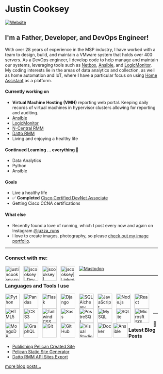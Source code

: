 # Justin Cooksey

[![Website](https://img.shields.io/website?label=justincooksey.com&style=for-the-badge&url=https%3A%2F%2Fjustincooksey.com)](https://justincooksey.com)

## I'm a Father, Developer, and DevOps Engineer!

With over 28 years of experience in the MSP industry, I have worked with a team to design, build, and maintain a VMware system that holds over 400 servers. As a DevOps engineer, I develop code to help manage and maintain our systems, leveraging tools such as [Netbox](https://github.com/netbox-community/netbox), [Ansible](https://github.com/ansible/ansible), and [LogicMonitor](https://github.com/logicmonitor). My coding interests lie in the areas of data analytics and collection, as well as home automation and IoT, where I have a particular focus on using [Home Assistant](https://github.com/home-assistant) as a platform.

#### Currently working on

- **Virtual Machine Hosting (VMH)** reporting web portal. Keeping daily records of virtual machines in hypervisor clusters allowing for reporting and auditing.
- [Ansible](https://www.ansible.com/)
- [LogicMonitor](https://www.logicmonitor.com/)
- [N-Central RMM](https://www.n-able.com/products/n-central-rmm)
- [Datto RMM](https://www.datto.com/au/products/rmm/)
- Living and enjoying a healthy life

#### Continued Learning ... everything 🤣

- Data Analytics
- Python
- Ansible

#### Goals

- Live a healthy life
- ✅ **Completed** [Cisco Certified DevNet Associate](https://www.credly.com/badges/3f2bc007-5f27-4682-9391-45716713bed0/public_url)
- Getting Cisco CCNA certifications

#### What else

- Recently found a love of running, which I post every now and again on Instagram [@juzza_runs](https://www.instagram.com/juzza_runs)
- I love to create images, photography, so please [check out my image portfolio](https://justincooksey.photography/).

---

### Connect with me:

<a href="https://justincooksey.com">
  <img align="left" alt="justincooksey.com" width="48px" style="padding-right:10px;" src="https://img.icons8.com/color/48/null/domain--v1.png" />
</a>
<a href="https://dev.to/jscooksey">
  <img align="left" alt="jscooksey | Dev" width="48px" style="padding-right:10px;" src="https://img.icons8.com/windows/32/null/dev.png"/>
</a>
<a href="https://twitter.com/jscooksey">
  <img align="left" alt="jscooksey | Twitter" width="48px" style="padding-right:10px;" src="https://img.icons8.com/color/48/null/twitter--v1.png" />
</a>
<a href="https://linkedin.com/in/jscooksey">
  <img align="left" alt="jscooksey| LinkedIn" width="48px" style="padding-right:10px;" src="https://img.icons8.com/fluency/48/null/linkedin.png" />
</a>
<a rel="me" href="https://fosstodon.org/@jscooksey">
  <img alt="Mastodon" src="https://img.icons8.com/external-tal-revivo-color-tal-revivo/48/null/external-mastodon-is-an-online-self-hosted-social-media-and-social-networking-service-logo-color-tal-revivo.png"/>
</a>

---


### Languages and Tools I use

<img align="left" alt="Python" width="48px" style="padding-right:10px;" src="https://cdn.jsdelivr.net/gh/devicons/devicon/icons/python/python-original-wordmark.svg" />
<img align="left" alt="Pandas" width="48px" style="padding-right:10px;" src="https://cdn.jsdelivr.net/gh/devicons/devicon/icons/pandas/pandas-original.svg" />
<img align="left" alt="Flask" width="48px" style="padding-right:10px;" src="https://cdn.jsdelivr.net/gh/devicons/devicon/icons/flask/flask-original.svg" />
<img align="left" alt="Django" width="48px" style="padding-right:10px;" src="https://cdn.jsdelivr.net/gh/devicons/devicon/icons/django/django-plain.svg" />
<img align="left" alt="SQLAlchemy" width="48px" style="padding-right:10px;" src="https://cdn.jsdelivr.net/gh/devicons/devicon/icons/sqlalchemy/sqlalchemy-original.svg" />
<img align="left" alt="JavaScript" width="48px" style="padding-right:10px;" src="https://cdn.jsdelivr.net/gh/devicons/devicon/icons/javascript/javascript-original.svg" />
<img align="left" alt="Node.js" width="48px" style="padding-right:10px;" src="https://cdn.jsdelivr.net/gh/devicons/devicon/icons/nodejs/nodejs-original.svg" />
<img align="left" alt="React" width="48px" style="padding-right:10px;" src="https://cdn.jsdelivr.net/gh/devicons/devicon/icons/react/react-original-wordmark.svg" />
<img align="left" alt="HTML5" width="48px" style="padding-right:10px;" src="https://cdn.jsdelivr.net/gh/devicons/devicon/icons/html5/html5-original.svg" />
<img align="left" alt="CSS3" width="48px" style="padding-right:10px;" src="https://cdn.jsdelivr.net/gh/devicons/devicon/icons/css3/css3-original.svg" />
<img align="left" alt="Tailwind CSS" width="48px" style="padding-right:10px;" src="https://cdn.jsdelivr.net/gh/devicons/devicon/icons/tailwindcss/tailwindcss-original.svg" />
<img align="left" alt="Sass" width="48px" style="padding-right:10px;" src="https://cdn.jsdelivr.net/gh/devicons/devicon/icons/sass/sass-original.svg" />
<img align="left" alt="PostreSQL" width="48px" style="padding-right:10px;" src="https://cdn.jsdelivr.net/gh/devicons/devicon/icons/postgresql/postgresql-original-wordmark.svg" />
<img align="left" alt="MySQL" width="48px" style="padding-right:10px;" src="https://cdn.jsdelivr.net/gh/devicons/devicon/icons/mysql/mysql-original.svg" />
<img align="left" alt="SQLite" width="48px" style="padding-right:10px;" src="https://cdn.jsdelivr.net/gh/devicons/devicon/icons/sqlite/sqlite-original.svg" />
<img align="left" alt="Microsft SQL" width="48px" style="padding-right:10px;" src="https://cdn.jsdelivr.net/gh/devicons/devicon/icons/microsoftsqlserver/microsoftsqlserver-plain.svg" />
<img align="left" alt="MongoDB" width="48px" style="padding-right:10px;" src="https://cdn.jsdelivr.net/gh/devicons/devicon/icons/mongodb/mongodb-original-wordmark.svg" />
<img align="left" alt="GraphQL" width="48px" style="padding-right:10px;" src="https://cdn.jsdelivr.net/gh/devicons/devicon/icons/graphql/graphql-plain.svg" />
<img align="left" alt="Git" width="48px" style="padding-right:10px;" src="https://cdn.jsdelivr.net/gh/devicons/devicon/icons/git/git-original.svg" />
<img align="left" alt="GitHub" width="48px" style="padding-right:10px;"src="https://cdn.jsdelivr.net/gh/devicons/devicon/icons/github/github-original.svg" />
<img align="left" alt="Visual Studio Code" width="48px" style="padding-right:10px;" src="https://cdn.jsdelivr.net/gh/devicons/devicon/icons/vscode/vscode-original.svg" />
<img align="left" alt="Docker" width="48px" src="https://cdn.jsdelivr.net/gh/devicons/devicon/icons/docker/docker-original.svg" />
<img align="left" alt="Ansible" width="48px" height="48px" src="https://img.icons8.com/color/48/ansible.png" />

<br/><br/><br/>

---

### 📕 Latest Blog Posts

<!-- BLOG-POST-LIST:START -->
- [Publishing Pelican Created Site](https://justincooksey.com/blog/2023/pelican-created-site.html)
- [Pelican Static Site Generator](https://justincooksey.com/blog/2023/pelican-static-site-generator.html)
- [Datto RMM API Sites Export](https://justincooksey.com/blog/2023/dattormm-api.html)
<!-- BLOG-POST-LIST:END -->

[more blog posts...](https://justincooksey.com)

